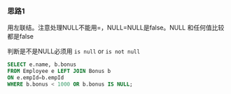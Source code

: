 ### 思路1

用左联结。注意处理NULL不能用=，NULL=NULL是false。NULL 和任何值比较都是false

判断是不是NULL必须用 `is null` or `is not null`

```sql
SELECT e.name, b.bonus
FROM Employee e LEFT JOIN Bonus b
ON e.empId=b.empId
WHERE b.bonus < 1000 OR b.bonus IS NULL;
```
